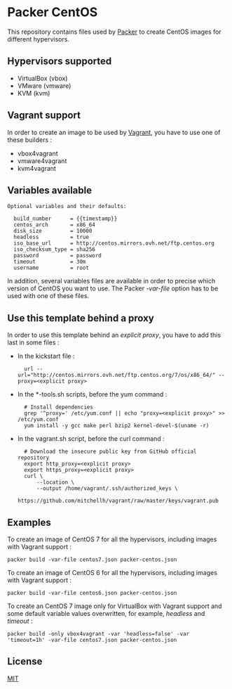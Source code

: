 # Packer CentOS

This repository contains files used by [Packer][1] to create CentOS images for different hypervisors.

## Hypervisors supported

* VirtualBox (vbox)
* VMware (vmware)
* KVM (kvm)

## Vagrant support

In order to create an image to be used by [Vagrant][2], you have to use one of these builders :

* vbox4vagrant
* vmware4vagrant
* kvm4vagrant

## Variables available

	Optional variables and their defaults:

	  build_number      = {{timestamp}}
	  centos_arch       = x86_64
	  disk_size         = 10000
	  headless          = true
	  iso_base_url      = http://centos.mirrors.ovh.net/ftp.centos.org
	  iso_checksum_type = sha256
	  password          = password
	  timeout           = 30m
	  username          = root

In addition, several variables files are available in order to precise which version of CentOS you want to use. The Packer *-var-file* option has to be used with one of these files.

## Use this template behind a proxy

In order to use this template behind an *explicit proxy*, you have to add this last in some files :

* In the kickstart file :

		url --url="http://centos.mirrors.ovh.net/ftp.centos.org/7/os/x86_64/" --proxy=<explicit proxy>

* In the \*-tools.sh scripts, before the yum command :

		# Install dependencies
		grep '^proxy=' /etc/yum.conf || echo "proxy=<explicit proxy>" >> /etc/yum.conf
		yum install -y gcc make perl bzip2 kernel-devel-$(uname -r)

* In the vagrant.sh script, before the curl command :

		# Download the insecure public key from GitHub official repository
		export http_proxy=<explicit proxy>
		export https_proxy=<explicit proxy>
		curl \
			--location \
			--output /home/vagrant/.ssh/authorized_keys \
			https://github.com/mitchellh/vagrant/raw/master/keys/vagrant.pub

## Examples

To create an image of CentOS 7 for all the hypervisors, including images with Vagrant support :

	packer build -var-file centos7.json packer-centos.json

To create an image of CentOS 6 for all the hypervisors, including images with Vagrant support :

	packer build -var-file centos6.json packer-centos.json

To create an CentOS 7 image only for VirtualBox with Vagrant support and some default variable values overwritten, for example, *headless* and *timeout* :

	packer build -only vbox4vagrant -var 'headless=false' -var 'timeout=1h' -var-file centos7.json packer-centos.json

## License

[MIT][3]

 [1]: https://packer.io/
 [2]: https://www.vagrantup.com/
 [3]: http://opensource.org/licenses/MIT
